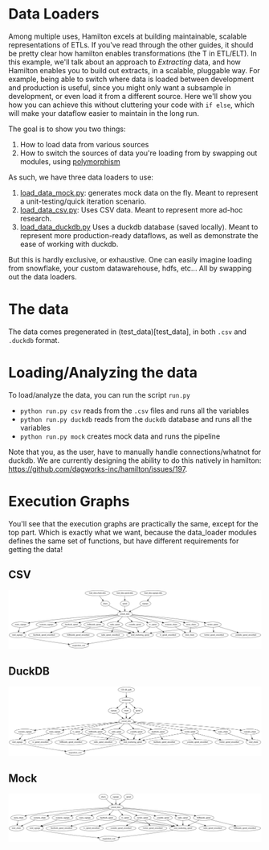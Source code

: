 # Data Loaders

Among multiple uses, Hamilton excels at building maintainable, scalable representations of ETLs.
If you've read through the other guides, it should be pretty clear how hamilton enables transformations (the T in ETL/ELT).
In this example, we'll talk about an approach to _Extracting_ data, and how Hamilton enables you to build out extracts,
in a scalable, pluggable way. For example, being able to switch where data is loaded between development and production
is useful, since you might only want a subsample in development, or even load it from a different source.
Here we'll show you how you can achieve this without cluttering your code with `if else`,
which will make your dataflow easier to maintain in the long run.

The goal is to show you two things:

1. How to load data from various sources
2. How to switch the sources of data you're loading from by swapping out modules, using [polymorphism](https://en.wikipedia.org/wiki/Polymorphism_(computer_science))

As such, we have three data loaders to use:

1. [load_data_mock.py](load_data_mock.py): generates mock data on the fly. Meant to represent a unit-testing/quick iteration scenario.
2. [load_data_csv.py](load_data_csv.py): Uses CSV data. Meant to represent more ad-hoc research.
3. [load_data_duckdb.py](load_data_duckdb.py) Uses a duckdb database (saved locally). Meant to represent more production-ready dataflows,
as well as demonstrate the ease of working with duckdb.

But this is hardly exclusive, or exhaustive. One can easily imagine loading from snowflake, your custom datawarehouse, hdfs, etc...
All by swapping out the data loaders.

# The data

The data comes pregenerated in (test_data)[test_data], in both `.csv` and `.duckdb` format.

# Loading/Analyzing the data

To load/analyze the data, you can run the script `run.py`

- `python run.py csv` reads from the `.csv` files and runs all the variables
- `python run.py duckdb` reads from the `duckdb` database and runs all the variables
- `python run.py mock` creates mock data and runs the pipeline

Note that you, as the user, have to manually handle connections/whatnot for duckdb.
We are currently designing the ability to do this natively in hamilton: https://github.com/dagworks-inc/hamilton/issues/197.

# Execution Graphs
You'll see that the execution graphs are practically the same, except for the top part. Which is exactly what we want,
because the data_loader modules defines the same set of functions, but have different requirements for getting the data!

## CSV
![csv](csv_execution_graph.png)
## DuckDB
![duckdb](duckdb_execution_graph.png)
## Mock
![mock](mock_execution_graph.png)
